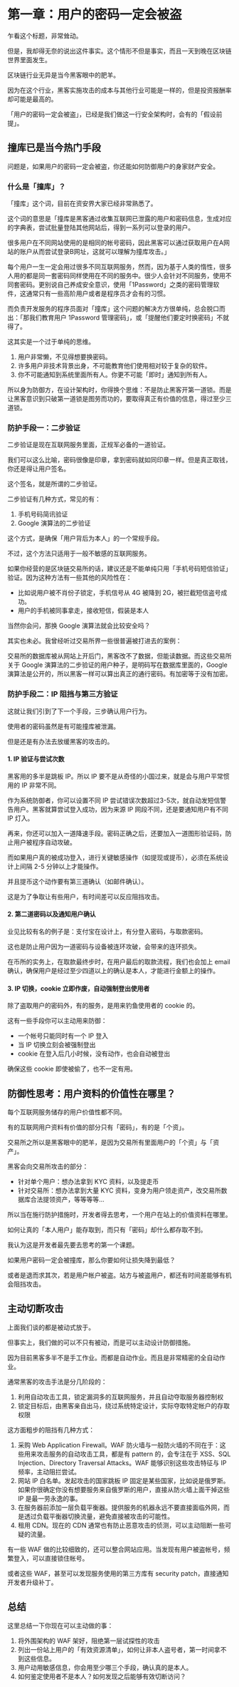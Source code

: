 # 第一章：用户的密码一定会被盗

乍看这个标题，非常耸动。

但是，我却得无奈的说出这件事实。这个情形不但是事实，而且一天到晚在区块链世界里面发生。

区块链行业无异是当今黑客眼中的肥羊。

因为在这个行业，黑客实施攻击的成本与其他行业可能是一样的，但是投资报酬率却可能是最高的。

「用户的密码一定会被盗」，已经是我们做这一行安全架构时，会有的「假设前提」。

## 撞库已是当今热门手段

问题是，如果用户的密码一定会被盗，你还能如何防御用户的身家财产安全。

### 什么是「撞库」？

「撞库」这个词，目前在资安界大家已经非常熟悉了。

这个词的意思是「撞库是黑客通过收集互联网已泄露的用户和密码信息，生成对应的字典表，尝试批量登陆其他网站后，得到一系列可以登录的用户。

很多用户在不同网站使用的是相同的帐号密码，因此黑客可以通过获取用户在A网站的账户从而尝试登录B网址，这就可以理解为撞库攻击。」

每个用户一生一定会用过很多不同互联网服务，然而，因为基于人类的惰性，很多人用的都是同一套密码同样使用在不同的服务中。很少人会针对不同服务，使用不同套密码。更别说自己养成安全意识，使用「1Password」之类的密码管理软件，这通常只有一些高阶用户或者是程序员才会有的习惯。

而负责开发服务的程序员面对「撞库」这个问题的解决方方很单纯，总会脱口而出：「那我们教育用户 1Password 管理密码」，或「提醒他们要定时换密码」不就得了。

这其实是一个过于单纯的思维。

1. 用户非常懒，不见得想要换密码。
2. 许多用户非技术背景出身，不可能教育他们使用相对较于复杂的软件。
3. 你不可能通知到系统里面所有人。你更不可能「即时」通知到所有人。

所以身为防御方，在设计架构时，你得换个思维：不是防止黑客开第一道锁。而是让黑客意识到只破第一道锁是图劳而功的，要取得真正有价值的信息，得过至少三道锁。

### 防护手段一：二步验证

二步验证是现在互联网服务里面，正规军必备的一道验证。

我们可以这么比喻，密码很像是印章，拿到密码就如同印章一样。但是真正取钱，你还是得让用户签名。

这个签名，就是所谓的二步验证。

二步验证有几种方式，常见的有：

1. 手机号码简讯验证
2. Google 演算法的二步验证

这个方式，是确保「用户背后为本人」的一个常规手段。

不过，这个方法只适用于一般不敏感的互联网服务。

如果你经营的是区块链交易所的话，建议还是不能单纯只用「手机号码短信验证」验证。因为这种方法有一些其他的风险性在：

* 比如说用户被不肖份子锁定，手机信号从 4G 被降到 2G，被拦截短信盗号成功。
* 用户的手机被同事拿走，接收短信，假装是本人

当然你会问，那换 Google 演算法就会比较安全吗？

其实也未必。我曾经听过交易所界一些很普遍被打进去的案例：

交易所的数据库被从网站上开后门，黑客改不了数据，但能读数据。而这些交易所关于 Google 演算法的二步验证的用户种子，是明码写在数据库里面的，Google 演算法是公开的，所以黑客一样可以算出真正的通行密码。有加密等于没有加密。

### 防护手段二：IP 阻挡与第三方验证

这就让我们引到了下一个手段，三步确认用户行为。

使用者的密码虽然是有可能撞库被泄漏。

但是还是有办法去放缓黑客的攻击的。

#### 1. IP 验证与尝试次数

黑客用的多半是跳板 IP。所以 IP 要不是从奇怪的小国过来，就是会与用户平常惯用的 IP 非常不同。

作为系统防御者，你可以设置不同 IP 尝试错误次数超过3-5次，就自动发短信警告用户。黑客就算尝试登入成功，因为来源 IP 网段不同，还是要通知用户有不同 IP 灯入。

再来，你还可以加入一道降速手段。密码正确之后，还要加入一道图形验证码，防止用户被程序自动攻破。

而如果用户真的被成功登入，进行关键敏感操作（如提现或提币），必须在系统设计上间隔 2-5 分钟以上才能操作。

并且提币这个动作要有第三道确认（如邮件确认）。

这是为了争取让有些用户，有时间差可以反应阻挡攻击。

#### 2. 第二道密码以及通知用户确认

业见比较有名的例子是：支付宝在设计上，有分登入密码，与取款密码。

这也是防止用户因为一道密码与设备被连环攻破，会带来的连环损失。

在币所的实务上，在取款最终步时，在用户最后的取款流程，我们也会加上 email 确认，确保用户是经过至少四道以上的确认是本人，才能进行金额上的操作。

#### 3. IP 切换，cookie 立即作废，自动强制登出使用者

除了盗取用户的密码外，有的服务，是用来钓鱼使用者的 cookie 的。

这有一些手段你可以主动用来防御：

* 一个帐号只能同时有一个 IP 登入
* 当 IP 切换立刻会被强制登出
* cookie 在登入后几小时候，没有动作，也会自动被登出

确保这些 cookie 即使被偷了，也不一定有用。

## 防御性思考：用户资料的价值性在哪里？

每个互联网服务储存的用户价值性都不同。

有的互联网用户资料有价值的部分只有「密码」，有的是「个资」。

交易所之所以是黑客眼中的肥羊，是因为交易所有里面用户的「个资」与「资产」。

黑客会向交易所攻击的部分：

* 针对单个用户：想办法拿到 KYC 资料，以及提走币
* 针对交易所：想办法拿到大量 KYC 资料，变身为用户领走资产，改交易所数据库合法提领资产，等等等等...

所以当在施行防护措施时，开发者得去思考，一个用户在站上的价值资料在哪里。

如何让真的「本人用户」能存取到，而只有「密码」却什么都存取不到。

我认为这是开发者最先要去思考的第一个课题。

如果用户密码一定会被撞库，那么你要如何让损失降到最低？

或者是退而求其次，若是用户帐户被盗。站方与被盗用户，都还有时间差能够有机会阻挡攻击。

## 主动切断攻击

上面我们谈的都是被动式放于。

但事实上，我们做的可以不只有被动，而是可以主动设计防御措施。

因为目前黑客多半不是手工作业。而都是自动作业。而且是非常精密的全自动作业。

通常黑客的攻击手法是分几阶段的：

1. 利用自动攻击工具，锁定漏洞多的互联网服务，并且自动夺取服务器控制权
2. 锁定目标后，由黑客亲自出马，绕过系统特定设计，实际夺取特定帐户的存取权限

这方面粗步的阻挡有几种方式：

1. 采购 Web Application Firewall。WAF 防火墙与一般防火墙的不同在于：这些用来攻击服务的自动攻击工具，都是有 pattern 的，会专注在于 XSS、SQL Injection、Directory Traversal Attacks。WAF 能够识别这些攻击特征与 IP 频率，主动阻拦尝试。
2. 网站 IP 白名单。发起攻击的国家跳板 IP 固定是某些国家，比如说是俄罗斯。如果你很确定你没有想要服务来自俄罗斯的用户，直接从防火墙上面干掉这些 IP 是最一劳永逸的事。
3. 在服务器前添加一层负载平衡器。提供服务的机器永远不要直接面临外网，而是透过负载平衡器切换流量，避免直接被攻击的可能性。
4. 租用 CDN。现在的 CDN 通常也有防止恶意攻击的侦测，可以主动阻断一些可疑的流量。

有一些 WAF 做的比较细致的，还可以整合网站应用。当发现有用户被盗帐号，频繁登入，可以直接锁住帐号。

或者这些 WAF，甚至可以发现服务使用的第三方库有 security patch，直接通知开发者升级补丁。

## 总结

这里总结一下你现在可以主动做的事：

1. 将外围架构的 WAF 架好，阻绝第一层试探性的攻击
2. 列出一份站上用户的「有效资源清单」，如何让非本人盗号者，第一时间拿不到这些信息。
3. 用户动用敏感信息，你会用至少哪三个手段，确认真的是本人。
4. 如何鉴定使用者不是本人？如何发现之后能够有效切断访问？
